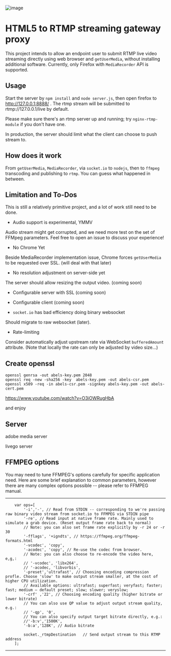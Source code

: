 ![image](https://i.imgur.com/1cNMpvg.png)

# HTML5 to RTMP streaming gateway proxy

This project intends to allow an endpoint user to submit RTMP live video streaming directly using web browser and `getUserMedia`, without installing additional software. Currently, only Firefox with `MediaRecorder` API is supported.

## Usage

Start the server by `npm install` and `node server.js`, then open firefox to http://127.0.0.1:8888/ . The rtmp stream will be submitted to rtmp://127.0.0.1/live by default.

Please make sure there's an rtmp server up and running; try `nginx-rtmp-module` if you don't have one.

In production, the server should limit what the client can choose to push stream to.

## How does it work

From `getUserMedia`, `MediaRecorder`, via `socket.io` to `nodejs`, then to `ffmpeg` transcoding and publishing to `rtmp`. You can guess what happened in between.


## Limitation and To-Dos

This is still a relatively primitive project, and a lot of work still need to be done.

- Audio support is experimental, YMMV

Audio stream might get corrupted, and we need more test on the set of FFMpeg parameters. Feel free to open an issue to discuss your experience!

- No Chrome Yet

Beside MediaRecorder implementation issue, Chrome forces `getUserMedia` to be requested over SSL. (will deal with that later)

- No resolution adjustment on server-side yet

The server should allow resizing the output video. (coming soon)

- Configurable server with SSL (coming soon)

- Configurable client (coming soon)

- `socket.io` has bad efficiency doing binary websocket

Should migrate to raw websocket (later).

- Rate-limiting

Consider automatically adjust upstream rate via WebSocket `bufferedAmount` attribute. (Note that locally the rate can only be adjusted by video size...)

##  Create openssl
```
openssl genrsa -out abels-key.pem 2048
openssl req -new -sha256 -key  abels-key.pem -out abels-csr.pem
openssl x509 -req -in abels-csr.pem -signkey abels-key.pem -out abels-cert.pem
```
https://www.youtube.com/watch?v=O3iOWRugHbA

and enjoy

## Server

adobe media server 

livego server

## FFMPEG options
You may need to tune FFMPEG's options carefully for specific application need. Here are some brief explanation to common parameters, however there are many complex options possible -- please refer to FFMPEG manual. 

---
		var ops=[
			'-i','-', // Read from STDIN -- corresponding to we're passing raw binary video stream from socket.io to FFMPEG via STDIN pipe
			'-re', // Read input at native frame rate. Mainly used to simulate a grab device. (Reset output frame rate back to normal)
			// Note: you can also set frame rate explicitly by -r 24 or -r 30
			'-fflags', '+igndts', // https://ffmpeg.org/ffmpeg-formats.html
			'-vcodec', 'copy',
			'-acodec', 'copy', // Re-use the codec from browser.
			// Note: you can also choose to re-encode the video here, e,g,:
			// '-vcodec', 'libx264',
			// '-acodec, 'libvorbis', 
			'-preset','ultrafast', // Choosing encoding compression profle. Choose 'slow' to make output stream smaller, at the cost of higher CPU utilization.
			// Available options: ultrafast; superfast; veryfast; faster; fast; medium – default preset; slow; slower; veryslow;
			'-crf' ,'22', // Choosing encoding quality (higher bitrate or lower bitrate)
			// You can also use QP value to adjust output stream quality, e.g.: 
			// '-qp', '0',
			// You can also specify output target bitrate directly, e.g.:
			//'-b:v','1500K',
			'-b:a','128K', // Audio bitrate
			
			socket._rtmpDestination   // Send output stream to this RTMP address
		];
---
    
